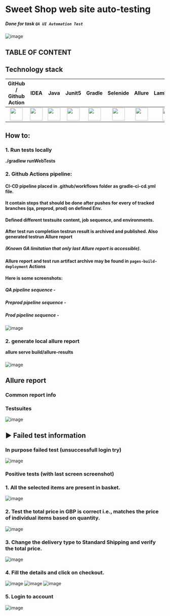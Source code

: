 # Sweet Shop web site auto-testing

##### Done for task `QA UI Automation Test`

![image](https://sweetshop.netlify.app/favicon.png)

## TABLE OF CONTENT

## Technology stack

| GitHub / Github Action | IDEA | Java | Junit5 | Gradle | Selenide | Allure | LambdaTest |                                                                                                      
|:----------------------:|:----:|:----:|:------:|:------:|:--------:|:-------:|:---------:|
|<div align="center"> <img src="https://cdn-icons-png.flaticon.com/512/25/25231.png" width="40" height="40"></div> | <img src="https://user-images.githubusercontent.com/38681283/120561799-e88b6300-c40d-11eb-91ba-d4103ef6d4b5.png" width="40" height="40"> | <img src="https://user-images.githubusercontent.com/38681283/120561837-f7721580-c40d-11eb-8590-7b3b0b5eb50d.png" width="40" height="40"> | <img src="https://user-images.githubusercontent.com/38681283/120562013-43bd5580-c40e-11eb-926f-1b8d3dc9e965.png" width="40" height="40"> | <img src="https://user-images.githubusercontent.com/38681283/120562398-fbeafe00-c40e-11eb-9fe7-3a641bf7115c.png" width="40" height="40"> | <img src="https://user-images.githubusercontent.com/38681283/120562458-1c1abd00-c40f-11eb-8ce8-2eb023f3e24f.png" width="40" height="40"> | <img src="https://user-images.githubusercontent.com/38681283/120562749-b5e26a00-c40f-11eb-91d9-641e254428c9.png" width="40" height="40"> | <img src="https://bitrise-steplib-collection.s3.amazonaws.com/steps/lambdatest-upload/assets/icon.svg" width="40" height="40"> |

## How to:
### 1. Run tests locally

**./gradlew runWebTests**

###

### 2. Github Actions pipeline:
#### CI-CD pipeline placed in .github/workflows folder as gradle-ci-cd.yml file. 
#### It contain steps that should be done after pushes for every of tracked branches (qa, preprod, prod) on defined Env.
#### Defined different testsuite content, job sequence, and environments.
#### After test run completion testrun result is archived and published. Also generated testrun Allure report
##### (Known GA limitation that only last Allure report is accessible).  
#### Allure report and test run artifact archive may be found in `pages-build-deployment` Actions
#### Here is some screenshots:
##### QA pipeline sequence - 

##### Preprod pipeline sequence -

##### Prod pipeline sequence -



![image](https://github.com/user-attachments/assets/3f435505-c3d0-4111-9367-363898184ed2)

###

### 2. generate local allure report

**allure serve build/allure-results**

###

###

![image](https://github.com/user-attachments/assets/3dc5ea49-22ca-4f7e-a4d9-0c0cc120e2d5)

###

## Allure report

### Common report info

### Testsuites

![image](https://github.com/user-attachments/assets/89551d0b-6e1a-4632-9069-080a6adb3950)

###

## :arrow_forward: Failed test information

### In purpose failed test (unsuccessfull login try)

![image](https://github.com/user-attachments/assets/fc56e307-db23-48c5-8feb-f0098845ab22)

### Positive tests (with last screen screenshot)

### 1. All the selected items are present in basket.

![image](https://github.com/user-attachments/assets/80d09586-308e-4b2e-8ac2-62a41706dad7)

###

### 2. Test the total price in GBP is correct i.e., matches the price of individual items based on quantity.

![image](https://github.com/user-attachments/assets/1bc13509-164c-41d2-9a25-e4d1df627ff2)

###

### 3. Change the delivery type to Standard Shipping and verify the total price.

![image](https://github.com/user-attachments/assets/87171963-64eb-4fde-8606-b014245e6803)

###

### 4. Fill the details and click on checkout.

![image](https://github.com/user-attachments/assets/2776be5a-6655-4058-87b1-d69cdf3e83fb)
![image](https://github.com/user-attachments/assets/a7ba7f0c-e9d8-4e27-a8ef-0af1502234de)
![image](https://github.com/user-attachments/assets/780ba6ee-9342-4747-928f-c7714ce942a3)

###

### 5. Login to account

![image](https://github.com/user-attachments/assets/73c48c18-7a1a-45b5-b90e-6da89f917a99)

###
